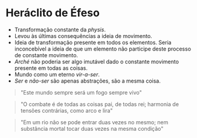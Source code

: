 # Heráclito de Éfeso

- Transformação constante da *physis*.
- Levou às últimas consequências a ideia de movimento.
- Ideia de transformação presente em todos os elementos. Seria inconcebível a ideia de que um elemento não participe deste processo de constante movimento.
- *Arché* não poderia ser algo imutável dado o constante movimento presente em todas as coisas.
- Mundo como um eterno *vir-a-ser*.
- *Ser* e *não-ser* são apenas abstrações, são a mesma coisa.

> "Este mundo sempre será um fogo sempre vivo"

> "O combate é de todas as coisas pai, de todas rei; harmonia de tensões contrárias, como arco e lira"

> "Em um rio não se pode entrar duas vezes no mesmo; nem substância mortal tocar duas vezes na mesma condição"
